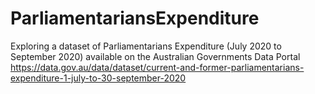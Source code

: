 # ParliamentariansExpenditure
Exploring a dataset of Parliamentarians Expenditure (July 2020 to September 2020) available on the Australian Governments Data Portal https://data.gov.au/data/dataset/current-and-former-parliamentarians-expenditure-1-july-to-30-september-2020
